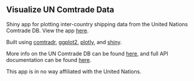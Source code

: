 Visualize UN Comtrade Data
--------------------------

Shiny app for plotting inter-country shipping data from the United Nations Comtrade DB. View the app [here](https://chrismuir.shinyapps.io/comtrade_plot_shinyapp/).

Built using [comtradr](https://github.com/ChrisMuir/comtradr), [ggplot2](https://github.com/tidyverse/ggplot2), [plotly](https://github.com/ropensci/plotly), and [shiny](https://github.com/rstudio/shiny).

More info on the UN Comtrade DB can be found [here](https://comtrade.un.org/data/), and full API documentation can be found [here](https://comtrade.un.org/data/doc/api/).

This app is in no way affiliated with the United Nations.